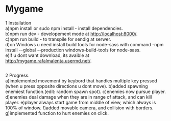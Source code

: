 # Mygame

1 Installation  
    a)npm install or sudo npm install - install dependencies.  
    b)npm run dev - developement mode at <http://localhost:8000/>.  
    c)npm run build - to transpile for sendig at serwer.    
    d)on Windows u need install build tools for node-sass with command -npm install --global --production windows-build-tools for node-sass.    
    e)if u dont want download, its avaible at <http://mygame.rafalmalenta.usermd.net/>. 

##
2 Progress.     
    a)implemented movement by keybord that handles multiple key pressed (when u press opposite directions u dont move). 
    b)added spawning enemiest function.(edit: random spawn spot). 
    c)enemies now pursue player. 
    d)enemies deal damage when they are in range of attack, and can kill player. 
    e)player always start game from middle of view, which always is 100% of window. 
    f)added movable camera, and collision with borders. 
    g)implemented function to hurt enemies on click. 
        
